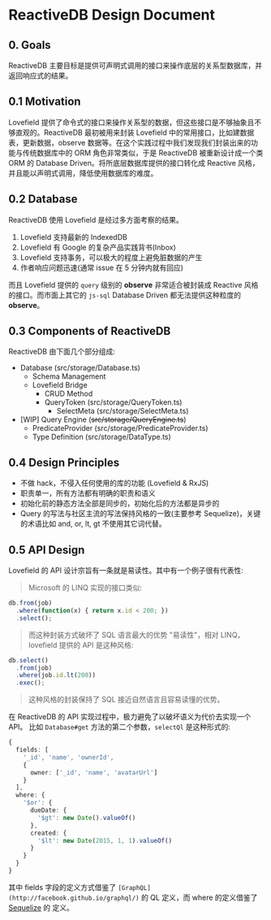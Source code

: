 # ReactiveDB Design Document

## 0. Goals
ReactiveDB 主要目标是提供可声明式调用的接口来操作底层的关系型数据库，并返回响应式的结果。

## 0.1 Motivation
Lovefield 提供了命令式的接口来操作关系型的数据，但这些接口是不够抽象且不够直观的。ReactiveDB 最初被用来封装 Lovefield 中的常用接口，比如建数据表，更新数据，observe 数据等。在这个实践过程中我们发现我们封装出来的功能与传统数据库中的 ORM 角色非常类似，于是 ReactiveDB 被重新设计成一个类 ORM 的 Database Driven。将所底层数据库提供的接口转化成 Reactive 风格，并且能以声明式调用，降低使用数据库的难度。

## 0.2 Database
ReactiveDB 使用 Lovefield 是经过多方面考察的结果。

  1. Lovefield 支持最新的 IndexedDB
  2. Lovefield 有 Google 的复杂产品实践背书(Inbox)
  3. Lovefield 支持事务，可以极大的程度上避免脏数据的产生
  4. 作者响应问题迅速(通常 issue 在 5 分钟内就有回应)

而且 Lovefield 提供的 `query` 级别的 **observe** 非常适合被封装成 Reactive 风格的接口。而市面上其它的 `js-sql` Database Driven 都无法提供这种粒度的 **observe**。

## 0.3 Components of ReactiveDB
ReactiveDB 由下面几个部分组成:
- Database (src/storage/Database.ts)
  - Schema Management
  - Lovefield Bridge
    - CRUD Method
    - QueryToken (src/storage/QueryToken.ts)
      - SelectMeta (src/storage/SelectMeta.ts)
- [WIP] Query Engine (~~src/storage/QueryEngine.ts~~)
  - PredicateProvider (src/storage/PredicateProvider.ts)
  - Type Definition (src/storage/DataType.ts)

## 0.4 Design Principles
- 不做 hack，不侵入任何使用的库的功能 (Lovefield & RxJS)
- 职责单一，所有方法都有明确的职责和语义
- 初始化前的静态方法全部是同步的，初始化后的方法都是异步的
- Query 的写法与社区主流的写法保持风格的一致(主要参考 Sequelize)，关键的术语比如 and, or, lt, gt 不使用其它词代替。

## 0.5 API Design
Lovefield 的 API 设计宗旨有一条就是易读性。其中有一个例子很有代表性:
> Microsoft 的 LINQ 实现的接口类似:
  ```ts
  db.from(job)
    .where(function(x) { return x.id < 200; })
    .select();
  ```
> 而这种封装方式破坏了 SQL 语言最大的优势 "易读性"，相对 LINQ，lovefield 提供的 API 是这种风格:
  ```ts
  db.select()
    .from(job)
    .where(job.id.lt(200))
    .exec();
  ```
> 这种风格的封装保持了 SQL 接近自然语言且容易读懂的优势。

在 ReactiveDB 的 API 实现过程中，极力避免了以破坏语义为代价去实现一个 API。
比如 `Database#get` 方法的第二个参数，`selectQl` 是这种形式的:

```ts
{
  fields: [
    '_id', 'name', 'ownerId',
    {
      owner: ['_id', 'name', 'avatarUrl']
    }
  ],
  where: {
    '$or': {
      dueDate: {
        '$gt': new Date().valueOf()
      },
      created: {
        '$lt': new Date(2015, 1, 1).valueOf()
      }
    }
  }
}
```

其中 fields 字段的定义方式借鉴了 `[GraphQL](http://facebook.github.io/graphql/)` 的 QL 定义，而 where 的定义借鉴了 [Sequelize](http://docs.sequelizejs.com/en/v3/docs/querying/#where) 的 定义。
